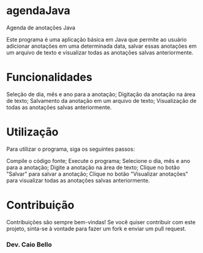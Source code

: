 # agendaJava
Agenda de anotações Java

Este programa é uma aplicação básica em Java que permite ao usuário adicionar anotações em uma determinada data, salvar essas anotações em um arquivo de texto e visualizar todas as anotações salvas anteriormente.

# Funcionalidades
Seleção de dia, mês e ano para a anotação;
Digitação da anotação na área de texto;
Salvamento da anotação em um arquivo de texto;
Visualização de todas as anotações salvas anteriormente.

# Utilização
Para utilizar o programa, siga os seguintes passos:

Compile o código fonte;
Execute o programa;
Selecione o dia, mês e ano para a anotação;
Digite a anotação na área de texto;
Clique no botão "Salvar" para salvar a anotação;
Clique no botão "Visualizar anotações" para visualizar todas as anotações salvas anteriormente.

# Contribuição
Contribuições são sempre bem-vindas! Se você quiser contribuir com este projeto, sinta-se à vontade para fazer um fork e enviar um pull request.

### Dev. Caio Bello
